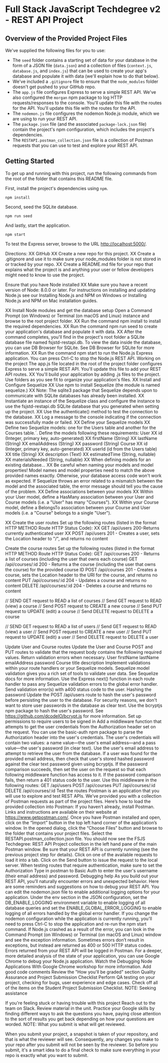 
# Full Stack JavaScript Techdegree v2 - REST API Project

## Overview of the Provided Project Files

We've supplied the following files for you to use: 

* The `seed` folder contains a starting set of data for your database in the form of a JSON file (`data.json`) and a collection of files (`context.js`, `database.js`, and `index.js`) that can be used to create your app's database and populate it with data (we'll explain how to do that below).
* We've included a `.gitignore` file to ensure that the `node_modules` folder doesn't get pushed to your GitHub repo.
* The `app.js` file configures Express to serve a simple REST API. We've also configured the `morgan` npm package to log HTTP requests/responses to the console. You'll update this file with the routes for the API. You'll update this file with the routes for the API.
* The `nodemon.js` file configures the nodemon Node.js module, which we are using to run your REST API.
* The `package.json` file (and the associated `package-lock.json` file) contain the project's npm configuration, which includes the project's dependencies.
* The `RESTAPI.postman_collection.json` file is a collection of Postman requests that you can use to test and explore your REST API.

## Getting Started

To get up and running with this project, run the following commands from the root of the folder that contains this README file.

First, install the project's dependencies using `npm`.

```
npm install

```

Second, seed the SQLite database.

```
npm run seed
```

And lastly, start the application.

```
npm start
```

To test the Express server, browse to the URL [http://localhost:5000/](http://localhost:5000/).




Directions:
XX GitHub
XX Create a new repo for this project.
XX  Create a .gitignore and use it to make sure your node_modules folder is not stored in or tracked by your repo.
XX  Create a README.md file for your repo that explains what the project is and anything your user or fellow developers might need to know to use the project.

Ensure that you have Node installed
XX  Make sure you have a recent version of Node: 8.0.0 or later. For instructions on installing and updating Node.js see our Installing Node.js and NPM on Windows or Installing Node.js and NPM on Mac installation guides.

XX Install Node modules and get the database setup
Open a Command Prompt (on Windows) or Terminal (on macOS and Linux) instance and browse to the root project folder.
XX Run the command npm install to install the required dependencies.
XX Run the command npm run seed to create your application's database and populate it with data.
XX After the command completes, you'll find in the project's root folder a SQLite database file named fsjstd-restapi.db. To view the data inside the database, you can use DB Browser for SQLite. See DB Browser for SQLite for more information.
XX Run the command npm start to run the Node.js Express application.
You can press Ctrl-C to stop the Node.js REST API.
Working on the project
The app.js file located in the root of the project folder configures Express to serve a simple REST API. You'll update this file to add your REST API routes.
XX You'll build your application by adding .js files to the project. Use folders as you see fit to organize your application's files.
XX Install and Configure Sequelize
XX Use npm to install Sequelize (the module is named sequelize.)
XX Note: The sqlite3 package that Sequelize depends upon to communicate with SQLite databases has already been installed.
XX Instantiate an instance of the Sequelize class and configure the instance to use the fsjstd-restapi.db SQLite database that you generated when setting up the project.
XX Use the authenticate() method to test the connection to the database.
XX Log a message to the console indicating if the connection was successfully made or failed.
XX Define your Sequelize models
XX Define two Sequelize models: one for the Users table and another for the Courses table.`. Define the models following these requirements:
User
XX id (Integer, primary key, auto-generated)
XX firstName (String)
XX lastName (String)
XX emailAddress (String)
XX password (String)
Course
XX id (Integer, primary key, auto-generated)
XX userId (id from the Users table)
XX title (String)
XX description (Text)
XX estimatedTime (String, nullable)
XX materialsNeeded (String, nullable)
XX When defining models for an existing database...
XX Be careful when naming your models and model properties! Model names and model properties need to match the above provided names exactly. Otherwise, your database access code won't work as expected.
If Sequelize throws an error related to a mismatch between the model and the associated table, the error message should tell you the cause of the problem.
XX Define associations between your models
XX Within your User model, define a HasMany association between your User and Course models (i.e. a "User" has many "Courses").
XX Within your Course model, define a BelongsTo association between your Course and User models (i.e. a "Course" belongs to a single "User").

XX Create the user routes
Set up the following routes (listed in the format HTTP METHOD Route HTTP Status Code):
XX GET /api/users 200-Returns currently authenticated user
XX POST /api/users 201 - Creates a user, sets the Location header to "/", and returns no content

Create the course routes
Set up the following routes (listed in the format HTTP METHOD Route HTTP Status Code):
GET /api/courses 200 - Returns a list of courses (including the user that owns each course)
GET /api/courses/:id 200 - Returns a the course (including the user that owns the course) for the provided course ID
POST /api/courses 201 - Creates a course, sets the Location header to the URI for the course, and returns no content
PUT /api/courses/:id 204 - Updates a course and returns no content
DELETE /api/courses/:id 204 - Deletes a course and returns no content

// SEND GET request to READ a list of courses
// Send GET request to READ (view) a course
// Send POST request to CREATE a new course
// Send PUT request to UPDATE (edit) a course
// Send DELETE request to DELETE a course

// SEND GET request to READ a list of users
// Send GET request to READ (view) a user
// Send POST request to CREATE a new user
// Send PUT request to UPDATE (edit) a user
// Send DELETE request to DELETE a user 

Update User and Course routes
Update the User and Course POST and PUT routes to validate that the request body contains the following required values. Return validation errors when necessary.
User
firstName
lastName
emailAddress
password
Course
title
description
Implement validations within your route handlers or your Sequelize models.
Sequelize model validation gives you a rich set of tools to validate user data. See Sequelize docs for more information.
Use the Express next() function in each route handler to pass any Sequelize validation errors to the global error handler.
Send validation error(s) with a400 status code to the user.
Hashing the password
Update the POST /api/users route to hash the user's password before persisting the user to the database.
For security reasons, we don't want to store user passwords in the database as clear text.
Use the bcryptjs npm package to hash the user's password.
See https://github.com/dcodeIO/bcrypt.js for more information.
Set up permissions to require users to be signed in
Add a middleware function that attempts to get the user credentials from the Authorization header set on the request.
You can use the basic-auth npm package to parse the Authorization header into the user's credentials.
The user's credentials will contain two values: a name value—the user's email address—and a pass value—the user's password (in clear text).
Use the user's email address to attempt to retrieve the user from the database.
If a user was found for the provided email address, then check that user's stored hashed password against the clear text password given using bcryptjs.
If the password comparison succeeds, then set the user on the request so that each following middleware function has access to it.
If the password comparison fails, then return a 401 status code to the user.
Use this middleware in the following routes:
GET /api/users
POST /api/courses
PUT /api/courses/:id
DELETE /api/courses/:id
Test the routes
Postman is an application that you will use to explore and test REST APIs. We’ve provided you with a collection of Postman requests as part of the project files. Here’s how to load the provided collection into Postman:
If you haven’t already, install Postman. Links and instructions are available on their website at https://www.getpostman.com/.
Once you have Postman installed and open, click on the “Import” button in the top left hand corner of the application’s window.
In the opened dialog, click the “Choose Files” button and browse to the folder that contains your project files.
Select the RESTAPI.postman_collection.json file.
You should now see the FSJS Techdegree: REST API Project collection in the left hand pane of the main Postman window.
Be sure that your REST API is currently running (see the previous project step for details).
Click on one of the available requests to load it into a tab. Click on the Send button to issue the request to the local server.
When testing routes that require authentication, make sure to set the Authorization Type in postman to Basic Auth to enter the user's username (their email address) and password.
Debugging help
As you build out your REST API, you’ll naturally encounter errors and unexpected behavior. Here are some reminders and suggestions on how to debug your REST API.
You can edit the nodemon.json file to enable additional logging options for your application.
Under the env section in the JSON configuration, set the DB_ENABLE_LOGGING environment variable to enable logging of all database queries and set the ENABLE_GLOBAL_ERROR_LOGGING to enable logging of all errors handled by the global error handler.
If you change the nodemon configuration while the application is currently running, you'll need to press Ctrl-C to stop the application and re-run the npm start command.
If Node.js crashed as a result of the error, you can look in the Command Prompt (on Windows) or Terminal (on macOS and Linux) window and see the exception information.
Sometimes errors don’t result in exceptions, but instead are returned as 400 or 500 HTTP status codes. Errors returned from your REST API will be logged in Postman.
For a deeper, more detailed analysis of the state of your application, you can use Google Chrome to debug your Node.js application. Watch the Debugging Node Applications With Google Chrome workshop for more information.
Add good code comments
Review the "How you'll be graded" section
Quality Assurance and Project Submission Checklist
Perform QA testing on your project, checking for bugs, user experience and edge cases.
Check off all of the items on the Student Project Submission Checklist.
NOTE: Seeking assistance

If you're feeling stuck or having trouble with this project
Reach out to the team on Slack.
Review material in the unit.
Practice your Google skills by finding different ways to ask the questions you have, paying close attention to the sort of results you get back depending on how your questions are worded.
NOTE: What you submit is what will get reviewed.

When you submit your project, a snapshot is taken of your repository, and that is what the reviewer will see. Consequently, any changes you make to your repo after you submit will not be seen by the reviewer. So before you submit, it's a smart idea to do a final check to make sure everything in your repo is exactly what you want to submit.
